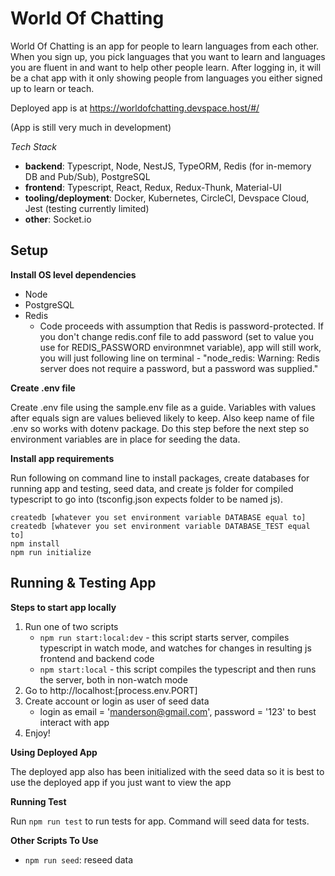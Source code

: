# World Of Chatting

World Of Chatting is an app for people to learn languages from each other. When you sign up, you pick languages that you want to learn and languages you are fluent in and want to help other people learn. After logging in, it will be a chat app with it only showing people from languages you either signed up to learn or teach.

Deployed app is at https://worldofchatting.devspace.host/#/

(App is still very much in development)

_Tech Stack_

- **backend**: Typescript, Node, NestJS, TypeORM, Redis (for in-memory DB and Pub/Sub), PostgreSQL
- **frontend**: Typescript, React, Redux, Redux-Thunk, Material-UI
- **tooling/deployment**: Docker, Kubernetes, CircleCI, Devspace Cloud, Jest (testing currently limited)
- **other**: Socket.io

## Setup

**Install OS level dependencies**

- Node
- PostgreSQL
- Redis
  - Code proceeds with assumption that Redis is password-protected. If you don't change redis.conf file to add password (set to value you use for REDIS_PASSWORD environmnet variable), app will still work, you will just following line on terminal - "node_redis: Warning: Redis server does not require a password, but a password was supplied."

**Create .env file**

Create .env file using the sample.env file as a guide. Variables with values after equals sign are values believed likely to keep. Also keep name of file .env so works with dotenv package. Do this step before the next step so environment variables are in place for seeding the data.

**Install app requirements**

Run following on command line to install packages, create databases for running app and testing, seed data, and create js folder for compiled typescript to go into (tsconfig.json expects folder to be named js).

```
createdb [whatever you set environment variable DATABASE equal to]
createdb [whatever you set environment variable DATABASE_TEST equal to]
npm install
npm run initialize
```

## Running & Testing App

**Steps to start app locally**

1. Run one of two scripts
   - `npm run start:local:dev` - this script starts server, compiles typescript in watch mode, and watches for changes in resulting js frontend and backend code
   - `npm start:local` - this script compiles the typescript and then runs the server, both in non-watch mode
2. Go to http://localhost:[process.env.PORT]
3. Create account or login as user of seed data
   - login as email = 'manderson@gmail.com', password = '123' to best interact with app
4. Enjoy!

**Using Deployed App**

The deployed app also has been initialized with the seed data so it is best to use the deployed app if you just want to view the app

**Running Test**

Run `npm run test` to run tests for app. Command will seed data for tests.

**Other Scripts To Use**

- `npm run seed`: reseed data
